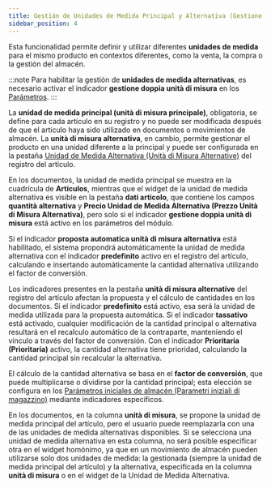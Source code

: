 ```yaml
---
title: Gestión de Unidades de Medida Principal y Alternativa (Gestione Unità di misura principale e alternativa)
sidebar_position: 4
---
```


Esta funcionalidad permite definir y utilizar diferentes **unidades de medida** para el mismo producto en contextos diferentes, como la venta, la compra o la gestión del almacén. 

:::note
Para habilitar la gestión de **unidades de medida alternativas**, es necesario activar el indicador **gestione doppia unità di misura** en los [Parámetros](/docs/configurations/parameters/sales/dn-parameters).
:::

La **unidad de medida principal (unità di misura principale)**, obligatoria, se define para cada artículo en su registro y no puede ser modificada después de que el artículo haya sido utilizado en documentos o movimientos de almacén. La **unità di misura alternativa**, en cambio, permite gestionar el producto en una unidad diferente a la principal y puede ser configurada en la pestaña [Unidad de Medida Alternativa (Unità di Misura Alternative)](/docs/erp-home/registers/items/create-new-item) del registro del artículo.

En los documentos, la unidad de medida principal se muestra en la cuadrícula de **Artículos**, mientras que el widget de la unidad de medida alternativa es visible en la pestaña **dati articolo**, que contiene los campos **quantità alternativa** y **Precio Unidad de Medida Alternativa (Prezzo Unità di Misura Alternativa)**, pero solo si el indicador **gestione doppia unità di misura** está activo en los parámetros del módulo.

Si el indicador **proposta automatica unità di misura alternativa** está habilitado, el sistema propondrá automáticamente la unidad de medida alternativa con el indicador **predefinito** activo en el registro del artículo, calculando e insertando automáticamente la cantidad alternativa utilizando el factor de conversión.

Los indicadores presentes en la pestaña **unità di misura alternative** del registro del artículo afectan la propuesta y el cálculo de cantidades en los documentos. Si el indicador **predefinito** está activo, esa será la unidad de medida utilizada para la propuesta automática. Si el indicador **tassativo** está activado, cualquier modificación de la cantidad principal o alternativa resultará en el recalculo automático de la contraparte, manteniendo el vínculo a través del factor de conversión. Con el indicador **Prioritaria (Prioritaria)** activo, la cantidad alternativa tiene prioridad, calculando la cantidad principal sin recalcular la alternativa.

El cálculo de la cantidad alternativa se basa en el **factor de conversión**, que puede multiplicarse o dividirse por la cantidad principal; esta elección se configura en los [Parámetros iniciales de almacén (Parametri iniziali di magazzino)](/docs/configurations/parameters/logistics/warehouse-initial-parameters/warehouse-parameters) mediante indicadores específicos.

En los documentos, en la columna **unità di misura**, se propone la unidad de medida principal del artículo, pero el usuario puede reemplazarla con una de las unidades de medida alternativas disponibles. Si se selecciona una unidad de medida alternativa en esta columna, no será posible especificar otra en el widget homónimo, ya que en un movimiento de almacén pueden utilizarse solo dos unidades de medida: la gestionada (siempre la unidad de medida principal del artículo) y la alternativa, especificada en la columna **unità di misura** o en el widget de la Unidad de Medida Alternativa.